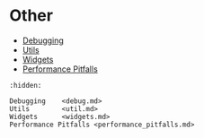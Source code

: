 # Other

- [Debugging](debug.md)
- [Utils](util.md)
- [Widgets](widgets.md)
- [Performance Pitfalls](performance_pitfalls.md)

```{toctree}
:hidden:
    
Debugging    <debug.md>
Utils        <util.md>
Widgets      <widgets.md>
Performance Pitfalls <performance_pitfalls.md>
```
